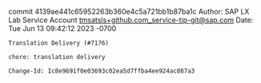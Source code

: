 commit 4139ae441c65952263b360e4c5a721bb1b87ba1c
Author: SAP LX Lab Service Account <tmsatsls+github.com_service-tip-git@sap.com>
Date:   Tue Jun 13 09:42:12 2023 -0700

    Translation Delivery (#7176)
    
    chore: translation delivery
    
    Change-Id: Ic8e9691f0e03693c02ea5d7ffba4ee924ac087a3

